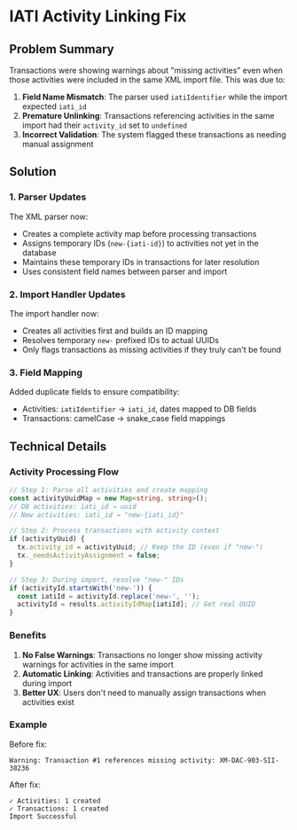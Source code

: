 # IATI Activity Linking Fix

## Problem Summary

Transactions were showing warnings about "missing activities" even when those activities were included in the same XML import file. This was due to:

1. **Field Name Mismatch**: The parser used `iatiIdentifier` while the import expected `iati_id`
2. **Premature Unlinking**: Transactions referencing activities in the same import had their `activity_id` set to `undefined`
3. **Incorrect Validation**: The system flagged these transactions as needing manual assignment

## Solution

### 1. Parser Updates

The XML parser now:
- Creates a complete activity map before processing transactions
- Assigns temporary IDs (`new-{iati-id}`) to activities not yet in the database
- Maintains these temporary IDs in transactions for later resolution
- Uses consistent field names between parser and import

### 2. Import Handler Updates

The import handler now:
- Creates all activities first and builds an ID mapping
- Resolves temporary `new-` prefixed IDs to actual UUIDs
- Only flags transactions as missing activities if they truly can't be found

### 3. Field Mapping

Added duplicate fields to ensure compatibility:
- Activities: `iatiIdentifier` → `iati_id`, dates mapped to DB fields
- Transactions: camelCase → snake_case field mappings

## Technical Details

### Activity Processing Flow

```typescript
// Step 1: Parse all activities and create mapping
const activityUuidMap = new Map<string, string>();
// DB activities: iati_id → uuid
// New activities: iati_id → "new-{iati_id}"

// Step 2: Process transactions with activity context
if (activityUuid) {
  tx.activity_id = activityUuid; // Keep the ID (even if "new-")
  tx._needsActivityAssignment = false;
}

// Step 3: During import, resolve "new-" IDs
if (activityId.startsWith('new-')) {
  const iatiId = activityId.replace('new-', '');
  activityId = results.activityIdMap[iatiId]; // Get real UUID
}
```

### Benefits

1. **No False Warnings**: Transactions no longer show missing activity warnings for activities in the same import
2. **Automatic Linking**: Activities and transactions are properly linked during import
3. **Better UX**: Users don't need to manually assign transactions when activities exist

### Example

Before fix:
```
Warning: Transaction #1 references missing activity: XM-DAC-903-SII-38236
```

After fix:
```
✓ Activities: 1 created
✓ Transactions: 1 created
Import Successful
``` 
